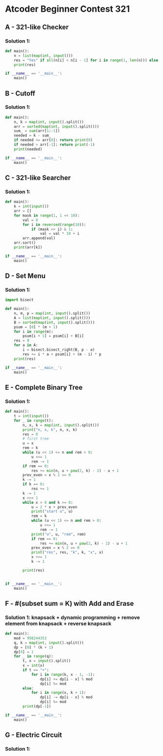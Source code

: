 # Atcoder Beginner Contest 321

## A - 321-like Checker

### Solution 1: 

```py
def main():
    n = list(map(int, input()))
    res = "Yes" if all(n[i] < n[i - 1] for i in range(1, len(n))) else 'No'
    print(res)

if __name__ == '__main__':
    main()
```

## B - Cutoff

### Solution 1: 

```py
def main():
    n, k = map(int, input().split())
    arr = sorted(map(int, input().split()))
    sum_ = sum(arr[1:-1])
    needed = k - sum_
    if needed <= arr[0]: return print(0)
    if needed > arr[-1]: return print(-1)
    print(needed)

if __name__ == '__main__':
    main()
```

## C - 321-like Searcher

### Solution 1: 

```py
def main():
    k = int(input())
    arr = []
    for mask in range(1, 1 << 10):
        val = 0
        for i in reversed(range(10)):
            if (mask >> i) & 1:
                val = val * 10 + i
        arr.append(val)
    arr.sort()
    print(arr[k])

if __name__ == '__main__':
    main()
```

## D - Set Menu

### Solution 1: 

```py
import bisect

def main():
    n, m, p = map(int, input().split())
    A = list(map(int, input().split()))
    B = sorted(map(int, input().split()))
    psum = [0] * (m + 1)
    for i in range(m):
        psum[i + 1] = psum[i] + B[i]
    res = 0
    for a in A:
        i = bisect.bisect_right(B, p - a)
        res += i * a + psum[i] + (m - i) * p
    print(res)

if __name__ == '__main__':
    main()
```

## E - Complete Binary Tree

### Solution 1: 

```py
def main():
    t = int(input())
    for _ in range(t):
        n, x, k = map(int, input().split())
        print("n, x, k", n, x, k)
        res = 0
        # first tree
        u = x
        rem = k
        while (u << 1) <= n and rem > 0:
            u <<= 1
            rem -= 1
        if rem == 0:
            res += min(n, u + pow(2, k) - 1) - u + 1
        prev_even = x % 2 == 0
        k -= 1
        if k == 0: 
            res += 1
        k -= 1
        x >>= 1
        while x > 0 and k >= 0:
            u = 2 * x + prev_even
            print("start u", u)
            rem = k
            while (u << 1) <= n and rem > 0:
                u <<= 1
                rem -= 1
            print("u", u, "rem", rem)
            if rem == 0:
                res += min(n, u + pow(2, k) - 1) - u + 1
            prev_even = x % 2 == 0
            print("res", res, "k", k, "x", x)
            x >>= 1
            k -= 1

        print(res)
        

if __name__ == '__main__':
    main()
```

## F - #(subset sum = K) with Add and Erase

### Solution 1:  knapsack + dynamic programming + remove element from knapsack + reverse knapsack

```py
def main():
    mod = 998244353
    q, k = map(int, input().split())
    dp = [0] * (k + 1)
    dp[0] = 1
    for _ in range(q):
        t, x = input().split()
        x = int(x)
        if t == "+":
            for i in range(k, x - 1, -1):
                dp[i] += dp[i - x] % mod
                dp[i] %= mod
        else:
            for i in range(x, k + 1):
                dp[i] -= dp[i - x] % mod
                dp[i] %= mod
        print(dp[-1])

if __name__ == '__main__':
    main()
```

## G - Electric Circuit

### Solution 1: 

```py

```

